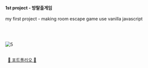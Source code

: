 

**1st project - 방탈출게임**<br><br>
my first project - making room escape game use vanilla javascript
<br><br><br><br>

![5](https://github.com/cho1ok/project1_escape_game/assets/117049958/9be98075-4df5-447f-88a3-a9387d5c8361)
<br><br>

&nbsp;
<a href="https://github.com/cho1ok/PORTFOLIO">🔮 포트폴리오 🔮</a>
<br><br>
